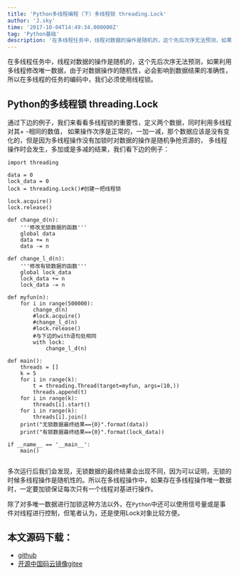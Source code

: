 ```yaml
---
title: 'Python多线程编程（下）多线程锁 threading.Lock'
author: 'J.sky'
time: '2017-10-04T14:49:34.000000Z'
tag: 'Python基础'
description: '在多线程任务中，线程对数据的操作是随机的，这个先后次序无法预测，如果利用多线程修改唯一数据，由于对数据操作的随机性，必会影响到数据结果的准确性，所以在多线程的任务的编码中，我们必须使用线程锁。'
---
```


在多线程任务中，线程对数据的操作是随机的，这个先后次序无法预测，如果利用多线程修改唯一数据，由于对数据操作的随机性，必会影响到数据结果的准确性，所以在多线程的任务的编码中，我们必须使用线程锁。

## Python的多线程锁 threading.Lock

通过下边的例子，我们来看看多线程锁的重要性，定义两个数据，同时利用多线程对其+ -相同的数值，
如果操作次序是正常的，一加一减，那个数据应该是没有变化的，但是因为多线程操作没有加锁时对数据的操作是随机争抢资源的，
多线程操作时会发生，多加或是多减的结果，我们看下边的例子：

<pre><code class="python">import threading

data = 0
lock_data = 0
lock = threading.Lock()#创建一把线程锁

lock.acquire()
lock.release()

def change_d(n):
    '''修改无锁数据的函数'''
    global data
    data += n
    data -= n

def change_l_d(n):
    '''修改有锁数据的函数'''
    global lock_data
    lock_data += n
    lock_data -= n

def myfun(n):
    for i in range(500000):
        change_d(n)
        #lock.acquire()
        #change_l_d(n)
        #lock.release()
        #与下边的with语句处相同
        with lock:
            change_l_d(n)

def main():
    threads = []
    k = 5
    for i in range(k):
        t = threading.Thread(target=myfun, args=(10,))
        threads.append(t)
    for i in range(k):
        threads[i].start()
    for i in range(k):
        threads[i].join()
    print("无锁数据最终结果=={0}".format(data))
    print("有锁数据最终结果=={0}".format(lock_data))

if __name__ == '__main__':
    main()

</code></pre>

多次运行后我们会发现，无锁数据的最终结果会出现不同，因为可以证明，无锁的时候多线程操作是随机性的。所以在多线程操作中，如果存在多线程操作唯一数据时，一定要加锁保证每次只有一个线程对基进行操作。

除了对多唯一数据进行加锁这种方法以外，在`Python`中还可以使用信号量或是事件对线程进行控制，但笔者认为，还是使用Lock对象比较方便。


## 本文源码下载：

+ [github](https://github.com/bosichong/17python.com/tree/master/thread)
+ [开源中国码云镜像gitee](https://gitee.com/J_Sky/17python.com/tree/master/thread)